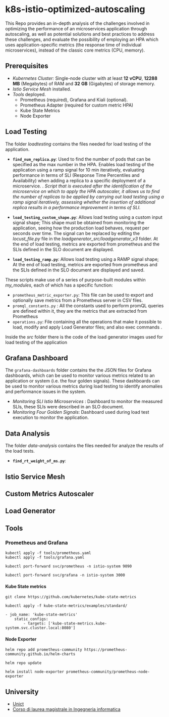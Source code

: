 # k8s-istio-optimized-autoscaling

This Repo provides an in-depth analysis of the challenges involved in optimizing the performance of an microservices application through autoscaling, as well as potential solutions and best practices to address these challenges, and evaluate the possibility of employing an HPA  which uses application-specific metrics (the response time of individual microservices), instead of the classic core metrics (CPU, memory).

## Prerequisites
- *Kubernetes Cluster:* Single-node cluster with at least **12** **vCPU**, **12288 MB** (Megabytes) of RAM and **32** **GB** (Gigabytes) of storage memory.
- *Istio Service Mesh* installed.
- *Tools* deployed.
	* Prometheus (required), Grafana and Kiali (optional).
	* Prometheus Adapter (required for custom metric HPA)
	* Kube State Metrics
	* Node Exporter
	
	
## Load Testing
The folder *loadtesting* contains the files needed for load testing of the application.
 
 - **`find_num_replica.py`**: Used to find the number of pods that can be specified as the max number in the HPA. Enables load testing of the application using a ramp signal for 10 min iteratively, evaluating performance  in terms of SLI (Response Time Percentiles and Availability) when adding a replica to a specific deployment of a microservice. .
 *Script that is executed after the identification of the microservice on which to apply the HPA autoscaler, it allows us to find the number of replicas to be applied by carrying out load testing using a ramp signal iteratively, assessing whether the insertion of additional replica results in a performance improvement in terms of SLI.*
 
 - **`load_testing_custom_shape.py`**:  Allows load testing using a custom input signal shape;
	  This shape must be obtained from monitoring the application, seeing how the production load behaves, request per seconds over time. The signal can be replaced by editing the *locust_file.py* file in the *loadgenerator_src/loadgenerator_v3* folder.   At the end of load testing, metrics are exported from prometheus and the SLIs defined in the SLO document are displayed.
 
 - **`load_testing_ramp.py`**:  Allows load testing using a RAMP signal shape;  At the end of load testing, metrics are exported from prometheus and the SLIs defined in the SLO document are displayed and saved.


These scripts make use of a series of purpose-built modules within *my_modules*, each of which has a specific function:
 - `prometheus_metric_exporter.py`: This file can be used to export and optionally save metrics from a Prometheus server in CSV files.
 - `promql_constants.py` : All the constants used to perform promQL queries are defined within it, they are the metrics that are extracted from Prometheus
 - `operations.py`:  File containing all the operations that make it possible to load, modify  and apply Load Generator files; and also exec commands .

Inside the *src* folder there is the code of the load generator images used for load testing of the application

## Grafana Dashboard

 The `grafana-dashboards` folder contains the the JSON files for Grafana dashboards, which can be used to monitor various metrics related to an application or system (i.e. the four golden signals).
These dashboards can be used to monitor various metrics during load testing to identify anomalies and performance issues in the system.
 
 - *Monitoring SLI Istio Microservices* : Dashboard to monitor the measured SLIs, these SLIs were described in an SLO document.
 -  *Monitoring Four Golden Signals*: Dashboard used during load test execution to monitor the application.
 
 
## Data Analysis
The folder *data-analysis* contains the files needed for analyze the results of the load tests.

 - **`find_rt_weight_of_ms.py`**:


## Istio Service Mesh

## Custom Metrics Autoscaler

## Load Generator

## Tools

### Prometheus and Grafana 
```
kubectl apply -f tools/prometheus.yaml
kubectl apply -f tools/grafana.yaml
```
```
kubectl port-forward svc/prometheus -n istio-system 9090

kubectl port-forward svc/grafana -n istio-system 3000
```
#### Kube State metrics

```
git clone https://github.com/kubernetes/kube-state-metrics

kubectl apply -f kube-state-metrics/examples/standard/
```


```
- job_name: 'kube-state-metrics'
	static_configs:
		- targets: ['kube-state-metrics.kube-system.svc.cluster.local:8080']
```
#### Node Exporter
```
helm repo add prometheus-community https://prometheus-community.github.io/helm-charts

helm repo update

helm install node-exporter prometheus-community/prometheus-node-exporter
```
## University

 - [Unict](https://www.unict.it/)
 - [Corso di laurea magistrale in  Ingegneria informatica](https://www.dieei.unict.it/corsi/lm-32)

